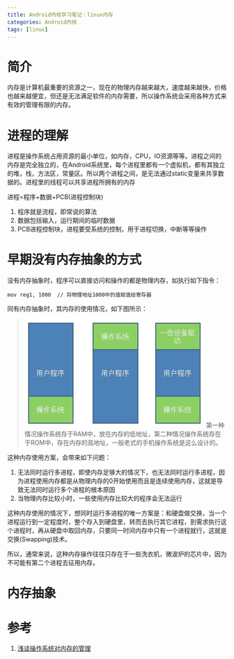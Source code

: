 ```yaml
---
title: Android内核学习笔记：linux内存
categories: Android内核
tags: [linux]
---
```


# 简介

内存是计算机最重要的资源之一，现在的物理内存越来越大，速度越来越快，价格也越来越便宜，但还是无法满足软件的内存需要，所以操作系统会采用各种方式来有效的管理有限的内存。

# 进程的理解

进程是操作系统占用资源的最小单位，如内存，CPU，IO资源等等。进程之间的内存是完全独立的，在Android系统里，每个进程里都有一个虚拟机，都有其独立的堆，栈，方法区，常量区。所以两个进程之间，是无法通过static变量来共享数据的。进程里的线程可以共享进程所拥有的内存

进程=程序+数据+PCB(进程控制块)

1. 程序就是流程，即常说的算法
2. 数据包括输入，运行期间的临时数据
3. PCB进程控制块，进程要受系统的控制，用于进程切换，中断等等操作

# 早期没有内存抽象的方式

没有内存抽象时，程序可以直接访问和操作的都是物理内存，如执行如下指令：
```
mov reg1, 1000  // 将物理地址1000中的值赋值给寄存器
```

同有内存抽象时，其内存的使用情况，如下图所示：
> ![](/img_markdown/21.png)
> 第一种情况操作系统存于RAM中，放在内存的低地址，第二种情况操作系统存在于ROM中，存在内存的高地址，一般老式的手机操作系统是这么设计的。

这种内存使用方案，会带来如下问题：

1. 无法同时运行多进程，即使内存足够大的情况下，也无法同时运行多进程，因为进程使用内存都是从物理内存的0开始使用而且是连续使用内存，这就是导致无法同时运行多个进程的根本原因
2. 当物理内存比较小时，一些使用内存比较大的程序会无法运行

这种内存使用的情况下，想同时运行多进程的唯一方案是：和硬盘做交换，当一个进程运行到一定程度时，整个存入到硬盘里，转而去执行其它进程，到需求执行这个进程时，再从硬盘中取回内存，只要同一时间内存中只有一个进程就行，这就是交换(Swapping)技术。

所以，通常来说，这种内存操作往往只存在于一些洗衣机，微波炉的芯片中，因为不可能有第二个进程去征用内存。

# 内存抽象

# 参考

1. [浅谈操作系统对内存的管理](http://www.cnblogs.com/CareySon/archive/2012/04/25/2470063.html)


